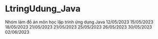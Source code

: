 # LtringUdung_Java
Nhóm làm đồ án môn học lập trình ứng dụng Java
12/05/2023 
15/05/2023
18/05/2023
21/05/2023
21/05/2023
25/05/2023
26/05/2023
30/05/2023
02/06/2023
